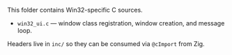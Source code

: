 This folder contains Win32-specific C sources.

- `win32_ui.c` — window class registration, window creation, and message loop.

Headers live in `inc/` so they can be consumed via `@cImport` from Zig.

